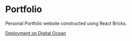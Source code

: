 # Portfolio

Personal Portfolio website constructed using React Bricks.

[Deployment on Digital Ocean](https://alitashfiq.com/)
